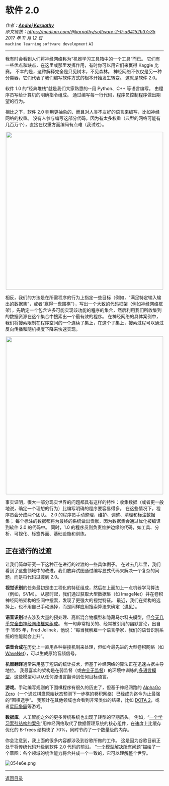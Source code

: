 # 软件 2.0
_作者：[**Andrej Karpathy**](https://medium.com/@karpathy)_  
_原文链接：<https://medium.com/@karpathy/software-2-0-a64152b37c35>_  
_2017 年 11 月 12 日_  
`machine learning` `software development` `AI`

---
我有时会看到人们将神经网络称为“机器学习工具箱中的一个工具”而已。
它们有一些优点和缺点，在这里或那里发挥作用，有时你可以用它们来赢得 Kaggle 比赛。
不幸的是，这种解释完全是只见树木，不见森林。
神经网络不仅仅是另一种分类器，它们代表了我们编写软件方式的根本开始发生转变。
这就是软件 2.0。

软件 1.0 的“经典堆栈”就是我们大家熟悉的--用 Python、C++ 等语言编写。
由程序员写给计算机的明确指令组成。
通过编写每一行代码，程序员控制程序做出期望的行为。

相比之下，软件 2.0 则用更抽象的、而且对人类不友好的语言来编写，比如神经网络的权重。
没有人参与编写这部分代码，因为有太多权重（典型的网络可能有几百万个），直接在权重方面编码有点难（我试过）。

<div align=center><img src="https://s1.ax1x.com/2020/10/19/0xF4cF.png" width="500"></div>

相反，我们的方法是在所需程序的行为上指定一些目标（例如，“满足特定输入输出的数据集”，或者“赢得一盘围棋”），写出一个大致的代码框架（例如神经网络框架），先确定一个包含许多可能实现该功能的程序的集合，然后利用我们所收集到的数据资源在这个集合中搜索出一个最有效的程序。
在神经网络的具体案例中，我们将搜索限制在程序空间的一个连续子集上，在这个子集上，搜索过程可以通过反向传播和随机梯度下降来快速实现。

<div align=center><img src="https://s1.ax1x.com/2020/10/19/0xZRQf.png" width="500"></div>

事实证明，很大一部分现实世界的问题都具有这样的特性：收集数据（或者更一般地说，确定一个理想的行为）比编写明确的程序要容易得多。
在这些情况下，程序员会分成两个团队。
2.0 的程序员手动整理、维护、调整、清理和标注数据集；
每个标注的数据都将为最终的系统做出贡献，因为数据集会通过优化被编译到软件 2.0 的代码中。
同时，1.0 的程序员则负责维护边缘的代码，如工具、分析、可视化、标签界面、基础设施和训练。

## 正在进行的过渡
让我们简单研究一下这种正在进行的过渡的一些具体例子。
在过去几年里，我们看到了这些领域中的改进，我们放弃试图通过编写显式代码来解决一个复杂的问题，而是将代码过渡到 2.0。

**视觉识别**的任务最初是由工程化的特征组成，然后在上面加上一点机器学习算法（例如，SVM）。
从那时起，我们通过获取大型数据集（如 ImageNet）并在卷积神经网络架构的空间中搜索，发现了更强大的视觉特征。
最近，我们在架构的选择上，也不用自己手动选择，而是同样应用搜索算法来确定（[详见](https://arxiv.org/abs/1703.01041)）。

**语音识别**过去涉及大量的预处理、高斯混合物模型和隐藏马尔科夫模型，但[今天几乎完全由神经网络框架组成](https://github.com/syhw/wer_are_we)。
有一句非常相关的、经常被引用的幽默言论，出自于 1985 年，Fred Jelinek，他说：“每当我解雇一个语言学家，我们的语音识别系统的性能就会上升”。

**语音合成**在历史上一直用各种拼接机制来处理，但如今最先进的大型卷积网络（如 [WaveNet](https://deepmind.com/blog/wavenet-launches-google-assistant/)），可以生成原始音频信号。

**机器翻译**通常采用基于短语的统计技术，但基于神经网络的算法正在迅速占据主导地位。
我最喜欢的架构是在弱监督（或[完全无监督](https://arxiv.org/abs/1710.11041)）的环境中训练的[多语言模型](https://arxiv.org/abs/1611.04558)，这些模型可以从任何源语言翻译到任何目标语言。

**游戏**。手动编写规则的下围棋程序有很久的历史了，但基于神经网路的 [AlphaGo Zero](https://deepmind.com/blog/alphago-zero-learning-scratch/)（一个通过棋盘原始状态预测下一步棋的卷积网络）已经成为迄今为止最强的“围棋选手”。
我预计在其他领域也会看到非常类似的结果，比如 [DOTA 2](https://blog.openai.com/more-on-dota-2/)，或者[星际争霸](https://deepmind.com/blog/deepmind-and-blizzard-open-starcraft-ii-ai-research-environment/)等游戏。

**数据库**。人工智能之外的更多传统系统也出现了转型的早期苗头。
例如，“[一个学习索引结构的案例](https://arxiv.org/abs/1712.01208)”用神经网络取代了数据管理系统的核心组件，在速度上比缓存优化的 B-Trees 结构快了 70%，同时节约了一个数量级的内存。

你会注意到，我上面的很多内容都涉及到谷歌所做的工作。
这是因为谷歌目前正处于将传统代码升级到软件 2.0 代码的前沿。
“[一个模型解决所有问题](https://arxiv.org/abs/1706.05137)”描绘了一个草图：各个领域的统治能力将合并成一个一致的，它可以理解整个世界。

<img src="https://s1.ax1x.com/2020/10/14/054e6e.png" alt="054e6e.png" border="0" />

---
[返回目录](https://github.com/datugou/Article_Translation/tree/master/LEARNING_data_science)
